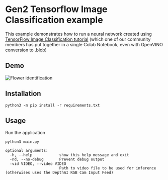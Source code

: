 # Gen2 Tensorflow Image Classification example

This example demonstrates how to run a neural network created using [TensorFlow Image Classification tutorial](https://colab.research.google.com/drive/1oNxfvx5jOfcmk1Nx0qavjLN8KtWcLRn6?usp=sharing)
(which one of our community members has put together in a single Colab Notebook, even with OpenVINO conversion to .blob)


## Demo

![Flower identification](https://user-images.githubusercontent.com/5244214/109003919-522a0180-76a8-11eb-948c-a74432c22be1.gif)

## Installation

```
python3 -m pip install -r requirements.txt
```

## Usage

Run the application

```
python3 main.py

optional arguments:
  -h, --help            show this help message and exit
  -nd, --no-debug       Prevent debug output
  -vid VIDEO, --video VIDEO
                        Path to video file to be used for inference (otherwises uses the DepthAI RGB Cam Input Feed)
```

